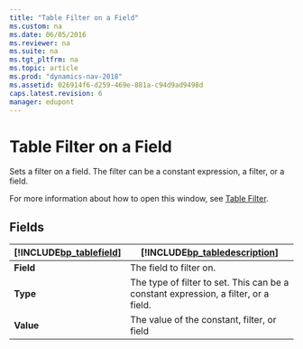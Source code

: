 ```yaml
---
title: "Table Filter on a Field"
ms.custom: na
ms.date: 06/05/2016
ms.reviewer: na
ms.suite: na
ms.tgt_pltfrm: na
ms.topic: article
ms.prod: "dynamics-nav-2018"
ms.assetid: 026914f6-d259-469e-881a-c94d9ad9498d
caps.latest.revision: 6
manager: edupont
---
```

# Table Filter on a Field
Sets a filter on a field. The filter can be a constant expression, a filter, or a field.  

 For more information about how to open this window, see [Table Filter](-$-S_2139-Table-Filter-$-.md).  

## Fields  

|[!INCLUDE[bp_tablefield](../includes/bp_tablefield_md.md)]|[!INCLUDE[bp_tabledescription](../includes/bp_tabledescription_md.md)]|  
|---------------------------------|---------------------------------------|  
|**Field**|The field to filter on.|  
|**Type**|The type of filter to set. This can be a constant expression, a filter, or a field.|  
|**Value**|The value of the constant, filter, or field|
